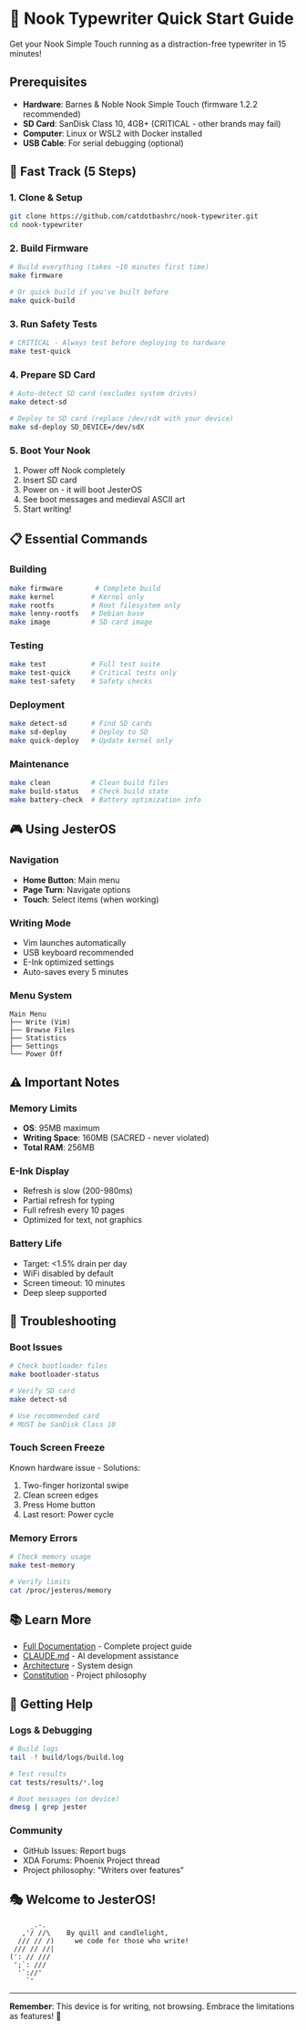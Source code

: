 # 🚀 Nook Typewriter Quick Start Guide

Get your Nook Simple Touch running as a distraction-free typewriter in 15 minutes!

## Prerequisites

- **Hardware**: Barnes & Noble Nook Simple Touch (firmware 1.2.2 recommended)
- **SD Card**: SanDisk Class 10, 4GB+ (CRITICAL - other brands may fail)
- **Computer**: Linux or WSL2 with Docker installed
- **USB Cable**: For serial debugging (optional)

## 🎯 Fast Track (5 Steps)

### 1. Clone & Setup
```bash
git clone https://github.com/catdotbashrc/nook-typewriter.git
cd nook-typewriter
```

### 2. Build Firmware
```bash
# Build everything (takes ~10 minutes first time)
make firmware

# Or quick build if you've built before
make quick-build
```

### 3. Run Safety Tests
```bash
# CRITICAL - Always test before deploying to hardware
make test-quick
```

### 4. Prepare SD Card
```bash
# Auto-detect SD card (excludes system drives)
make detect-sd

# Deploy to SD card (replace /dev/sdX with your device)
make sd-deploy SD_DEVICE=/dev/sdX
```

### 5. Boot Your Nook
1. Power off Nook completely
2. Insert SD card
3. Power on - it will boot JesterOS
4. See boot messages and medieval ASCII art
5. Start writing!

## 📋 Essential Commands

### Building
```bash
make firmware        # Complete build
make kernel         # Kernel only
make rootfs         # Root filesystem only
make lenny-rootfs   # Debian base
make image          # SD card image
```

### Testing
```bash
make test           # Full test suite
make test-quick     # Critical tests only
make test-safety    # Safety checks
```

### Deployment
```bash
make detect-sd      # Find SD cards
make sd-deploy      # Deploy to SD
make quick-deploy   # Update kernel only
```

### Maintenance
```bash
make clean          # Clean build files
make build-status   # Check build state
make battery-check  # Battery optimization info
```

## 🎮 Using JesterOS

### Navigation
- **Home Button**: Main menu
- **Page Turn**: Navigate options
- **Touch**: Select items (when working)

### Writing Mode
- Vim launches automatically
- USB keyboard recommended
- E-Ink optimized settings
- Auto-saves every 5 minutes

### Menu System
```
Main Menu
├── Write (Vim)
├── Browse Files
├── Statistics
├── Settings
└── Power Off
```

## ⚠️ Important Notes

### Memory Limits
- **OS**: 95MB maximum
- **Writing Space**: 160MB (SACRED - never violated)
- **Total RAM**: 256MB

### E-Ink Display
- Refresh is slow (200-980ms)
- Partial refresh for typing
- Full refresh every 10 pages
- Optimized for text, not graphics

### Battery Life
- Target: <1.5% drain per day
- WiFi disabled by default
- Screen timeout: 10 minutes
- Deep sleep supported

## 🔧 Troubleshooting

### Boot Issues
```bash
# Check bootloader files
make bootloader-status

# Verify SD card
make detect-sd

# Use recommended card
# MUST be SanDisk Class 10
```

### Touch Screen Freeze
Known hardware issue - Solutions:
1. Two-finger horizontal swipe
2. Clean screen edges
3. Press Home button
4. Last resort: Power cycle

### Memory Errors
```bash
# Check memory usage
make test-memory

# Verify limits
cat /proc/jesteros/memory
```

## 📚 Learn More

- [Full Documentation](./PROJECT_INDEX.md) - Complete project guide
- [CLAUDE.md](./CLAUDE.md) - AI development assistance
- [Architecture](./docs/.simone/architecture.md) - System design
- [Constitution](./docs/.simone/constitution.md) - Project philosophy

## 💬 Getting Help

### Logs & Debugging
```bash
# Build logs
tail -f build/logs/build.log

# Test results
cat tests/results/*.log

# Boot messages (on device)
dmesg | grep jester
```

### Community
- GitHub Issues: Report bugs
- XDA Forums: Phoenix Project thread
- Project philosophy: "Writers over features"

## 🎭 Welcome to JesterOS!

```
     _.-.
   ,'/ //\    By quill and candlelight,
  /// // /)     we code for those who write!
 /// // //|
(': // /// 
 ';`: ///
  '`://'
    `'
```

---

**Remember**: This device is for writing, not browsing. Embrace the limitations as features! 📜